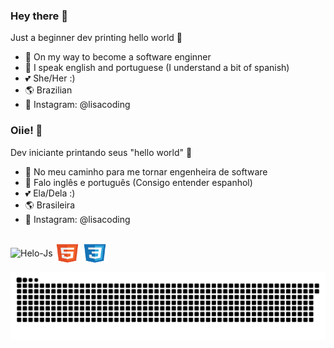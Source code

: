 ### Hey there 👋
Just a beginner dev printing hello world 📖
 - 🛫 On my way to become a software enginner
 - 📍 I speak english and portuguese (I understand a bit of spanish)
 - 💕 She/Her :)
 - 🌎 Brazilian
 - 📩 Instagram: @lisacoding


### Oiie! 👋
Dev iniciante printando seus "hello world" 📖
 - 🛫 No meu caminho para me tornar engenheira de software
 - 📍 Falo inglês e português (Consigo entender espanhol)
 - 💕 Ela/Dela :)
 - 🌎 Brasileira
 - 📩 Instagram: @lisacoding
 



<div style="display: inline_block"><br>
  <img align="center" alt="Helo-Js" height="30" width="40" src="https://raw.githubusercontent.com/jmnote/z-icons/master/svg/java.svg">
  <img align="center" alt="Helo-HTML" height="30" width="40" src="https://raw.githubusercontent.com/devicons/devicon/master/icons/html5/html5-original.svg">
  <img align="center" alt="Helo-CSS" height="30" width="40" src="https://raw.githubusercontent.com/devicons/devicon/master/icons/css3/css3-original.svg">

</div>

![snake gif](https://github.com/helosantosdesousa/helosantosdesousa/blob/output/github-contribution-grid-snake.svg)
